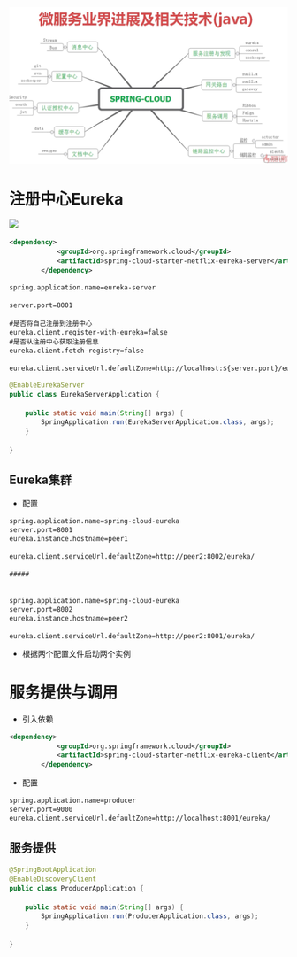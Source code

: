 
![批注 2019-07-22 170337](/assets/批注%202019-07-22%20170337.png)

# 注册中心Eureka

![](http://favorites.ren/assets/images/2017/springcloud/a2b2c.jpg)

```xml
<dependency>
            <groupId>org.springframework.cloud</groupId>
            <artifactId>spring-cloud-starter-netflix-eureka-server</artifactId>
        </dependency>
```

```properties
spring.application.name=eureka-server

server.port=8001

#是否将自己注册到注册中心
eureka.client.register-with-eureka=false
#是否从注册中心获取注册信息
eureka.client.fetch-registry=false

eureka.client.serviceUrl.defaultZone=http://localhost:${server.port}/eureka/
```

```java
@EnableEurekaServer
public class EurekaServerApplication {

    public static void main(String[] args) {
        SpringApplication.run(EurekaServerApplication.class, args);
    }

}
```

## Eureka集群

- 配置

```properties
spring.application.name=spring-cloud-eureka
server.port=8001
eureka.instance.hostname=peer1

eureka.client.serviceUrl.defaultZone=http://peer2:8002/eureka/

#####


spring.application.name=spring-cloud-eureka
server.port=8002
eureka.instance.hostname=peer2

eureka.client.serviceUrl.defaultZone=http://peer2:8001/eureka/
```

- 根据两个配置文件启动两个实例

# 服务提供与调用

- 引入依赖

```xml
<dependency>
            <groupId>org.springframework.cloud</groupId>
            <artifactId>spring-cloud-starter-netflix-eureka-client</artifactId>
        </dependency>
```

- 配置

```properties
spring.application.name=producer
server.port=9000
eureka.client.serviceUrl.defaultZone=http://localhost:8001/eureka/
```

## 服务提供

```java
@SpringBootApplication
@EnableDiscoveryClient
public class ProducerApplication {

    public static void main(String[] args) {
        SpringApplication.run(ProducerApplication.class, args);
    }

}
```







